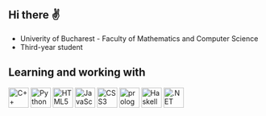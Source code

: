## Hi there ✌️

<!-- About me -->

- Univerity of Bucharest - Faculty of Mathematics and Computer Science
- Third-year student

## Learning and working with

<p align="left">
    <img src="https://cdn.jsdelivr.net/gh/devicons/devicon/icons/cplusplus/cplusplus-original.svg" alt="C++" width="40" height="40"/>
    <img src="https://cdn.jsdelivr.net/gh/devicons/devicon/icons/python/python-original.svg" alt="Python" width="40" height="40"/>
    <img src="https://cdn.jsdelivr.net/gh/devicons/devicon/icons/html5/html5-original.svg" alt="HTML5" width="40" height="40"/>
    <img src="https://cdn.jsdelivr.net/gh/devicons/devicon/icons/javascript/javascript-original.svg" alt="JavaScript" width="40" height="40"/>
    <img src="https://cdn.jsdelivr.net/gh/devicons/devicon/icons/css3/css3-original.svg" alt="CSS3" width="40" height="40"/>
    <img src="https://cdn.jsdelivr.net/gh/devicons/devicon/icons/prolog/prolog-original.svg" alt="prolog" width="40" height="40"/>
    <img src="https://cdn.jsdelivr.net/gh/devicons/devicon/icons/haskell/haskell-original.svg" alt="Haskell" width="40" height="40"/>
    <img src="https://cdn.jsdelivr.net/gh/devicons/devicon/icons/dotnetcore/dotnetcore-original.svg" alt=".NET Core" width="40" height="40"/>
</p>
